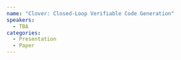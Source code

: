 ```yaml
---
name: "Clover: Closed-Loop Verifiable Code Generation"
speakers:
  - TBA
categories:
  - Presentation
  - Paper
---
```

